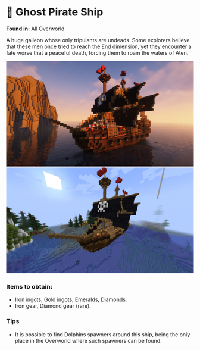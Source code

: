 # 🌊 Ghost Pirate Ship

**Found in:** All Overworld

A huge galleon whose only tripulants are undeads. Some explorers believe that these men once tried to reach the End dimension, yet they encounter a fate worse that a peaceful death, forcing them to roam the waters of Aten.

![](<../../../.gitbook/assets/image (144).png>)![](<../../../.gitbook/assets/image (146).png>)

### Items to obtain:

* Iron ingots, Gold ingots, Emeralds, Diamonds.
* Iron gear, Diamond gear (rare).

### Tips

* It is possible to find Dolphins spawners around this ship, being the only place in the Overworld where such spawners can be found.
